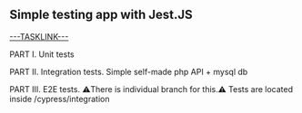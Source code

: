 ## Simple testing app with Jest.JS

[---TASKLINK---](https://www.codewars.com/kata/55911ef14065454c75000062)

PART I. Unit tests

PART II. Integration tests. Simple self-made php API + mysql db

PART III. E2E tests. ⚠️There is individual branch for this.⚠️ Tests are located inside /cypress/integration
